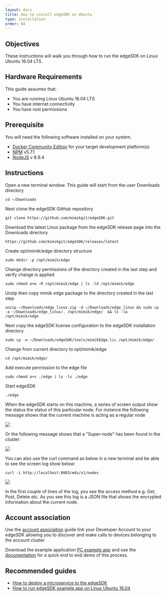 ```yaml
---
layout: docs
title: How to install edgeSDK on Ubuntu
type: installation
order: 04
---
```


## Objectives

These instructions will walk you through how to run the edgeSDK on Linux Ubuntu 16.04 LTS.

## Hardware Requirements

This guide assumes that:

- You are running Linux Ubuntu 16.04 LTS
- You have internet connectivity
- You have root permissions

## Prerequisite

You will need the following software installed on your system.

- [Docker Community Edition](https://www.docker.com/community-edition#/download) for your target development platform(s)
- [NPM](https://www.npmjs.com/) v5.7.1
- [NodeJS](https://nodejs.org) v 8.9.4

## Instructions

Open a new terminal window. This guide will start from the user Downloads directory

```cd ~/Downloads```

Next clone the edgeSDK GitHub repository

```git clone https://github.com/mimikgit/edgeSDK.git```

Download the latest Linux package from the edgeSDK release page into the Downloads directory

```https://github.com/mimikgit/edgeSDK/releases/latest```

<!-- todo - oneliner with curl, wget to download from api.github.com/repo* -->

Create opt/mimik/edge directory structure

```sudo mkdir -p /opt/mimik/edge```

Change directory permissions of the directory created in the last step and verify change is applied

```sudo chmod a+w -R /opt/mimik/edge | ls -ld /opt/mimik/edge```

Unzip then copy mimik edge package to the directory created in the last step

```unzip ~/Downloads/edge_linux.zip -d ~/Downloads/edge_linux && sudo cp -a ~/Downloads/edge_linux/. /opt/mimik/edge/  && ls -la /opt/mimik/edge```

Next copy the edgeSDK license configuration to the edgeSDK installation directory

```sudo cp -a ~/Downloads/edgeSDK/tools/mimikEdge.lic /opt/mimik/edge/```

Change from current directory to opt/mimik/edge

```cd /opt/mimik/edge/```

Add execute permission to the edge file

```sudo chmod a+x ./edge | ls -ls ./edge```

Start edgeSDK

```./edge```

When the edgeSDK starts on this machine, a series of screen output show the status the status of this particular node. For instance the following message shows that the current machine is acting as a regular node

![](/assets/images/documentation/edgeSDk%20Success%20Start.jpg)

Or the following message shows that a "Super-node" has been found in the cluster:

![](/assets/images/documentation/super_node_edgeSDK%20success.png)

You can also use the curl command as below in a new terminal and be able to see the  screen log show below:

```curl -i http://localhost:8083/mds/v1/nodes```

![](/assets/images/documentation/curl_response_install_edgeSDK_encrypted.png)

In the first couple of lines of the log, you see the access method e.g. Get, Post, Delete etc. As you see this log is a JSON file that shows the encrypted information about the current node.

## Account association

Use the [account association](/docs/1.1.0/getting-started/account-association.html) guide link your Developer Account to your edgeSDK allowing you to discover and make calls to devices belonging to the account cluster 

Download the example application  [PC example app](https://github.com/mimikgit/edgeSDK/tree/master/example/PC%20Hello%20App) and use the [documentation](/docs/1.1.0/example-apps/how-to-run-edgesdk-example-app-on-linux-ubuntu.html)  for a quick end to end demo of this process.

## Recommended guides

- [How to deploy a microservice to the edgeSDK](/docs/1.1.0/microservices/how-to-deploy-example-microservice.html)
- [How to run edgeSDK example app on Linux Ubuntu 16.04](/docs/1.1.0/example-apps/how-to-run-edgesdk-example-app-on-linux-ubuntu.html)